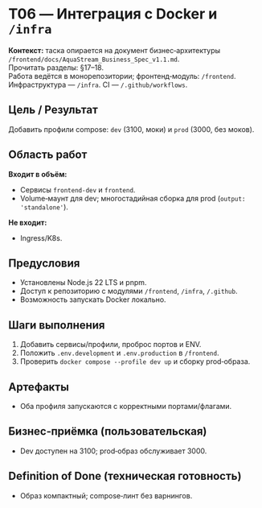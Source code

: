 # T06 — Интеграция с Docker и `/infra`

**Контекст:** таска опирается на документ бизнес‑архитектуры `/frontend/docs/AquaStream_Business_Spec_v1.1.md`.  
Прочитать разделы: §17–18.  
Работа ведётся в монорепозитории; фронтенд‑модуль: `/frontend`. Инфраструктура — `/infra`. CI — `/.github/workflows`.

## Цель / Результат
Добавить профили compose: `dev` (3100, моки) и `prod` (3000, без моков).

## Область работ
**Входит в объём:**
- Сервисы `frontend-dev` и `frontend`.
- Volume‑маунт для dev; многостадийная сборка для prod (`output: 'standalone'`).

**Не входит:**
- Ingress/K8s.

## Предусловия
- Установлены Node.js 22 LTS и pnpm.
- Доступ к репозиторию с модулями `/frontend`, `/infra`, `/.github`.
- Возможность запускать Docker локально.

## Шаги выполнения
1. Добавить сервисы/профили, проброс портов и ENV.
2. Положить `.env.development` и `.env.production` в `/frontend`.
3. Проверить `docker compose --profile dev up` и сборку prod‑образа.

## Артефакты
- Оба профиля запускаются с корректными портами/флагами.

## Бизнес‑приёмка (пользовательская)
- Dev доступен на 3100; prod‑образ обслуживает 3000.

## Definition of Done (техническая готовность)
- Образ компактный; compose‑линт без варнингов.